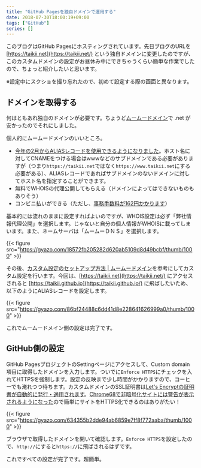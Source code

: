 ```yaml
---
title: "GitHub Pagesを独自ドメインで運用する"
date: 2018-07-30T18:00:19+09:00
tags: ["GitHub"]
series: []
---
```


このブログはGitHub Pagesにホスティングされています。先日ブログのURLを [https://taikii.net](https://taikii.net/) という独自ドメインに変更したのですが、このカスタムドメインの設定がお昼休み中にできちゃうくらい簡単な作業でしたので、ちょっと紹介したいと思います。

<!--more-->

※設定中にスクショを撮り忘れたので、初めて設定する際の画面と異なります。

## ドメインを取得する

何はともあれ独自のドメインが必要です。ちょうど[ムームードメイン](https://muumuu-domain.com/)で .net が安かったのでそれにしました。

個人的にムームードメインのいいところ。

- [今年の2月からALIASレコードを使用できるようになりました](https://muumuu-domain.com/?mode=info&id=3775)。ホスト名に対してCNAMEをつける場合はwwwなどのサブドメインである必要がありますが（つまり`https://taikii.net`ではなく`https://www.taikii.net`にする必要がある）、ALIASレコードであればサブドメインのないドメインに対してホスト名を指定することができます。
- 無料でWHOISの代理公開してもらえる（ドメインによってはできないものもありそう）
- コンビニ払いができる（ただし、[事務手数料が162円かかります](https://muumuu-domain.com/?mode=guide&state=pay_howto)）

基本的には流れのままに設定すればよいのですが、WHOIS設定は必ず「弊社情報代理公開」を選択します。じゃないと自分の個人情報がWHOISに載ってしまいます。また、ネームサーバは「ムームーＤＮＳ」を選択します。

{{< figure src="https://gyazo.com/18572fb205282d620ab5109d8d49bcbf/thumb/1000" >}}

その後、[カスタム設定のセットアップ方法 | ムームードメイン](https://muumuu-domain.com/?mode=guide&state=custom_setup)を参考にしてカスタム設定を行います。今回は、[https://taikii.net](https://taikii.net/) にアクセスされると [https://taikii.github.io](https://taikii.github.io/) に飛ばしたいため、以下のようにALIASレコードを設定します。

{{< figure src="https://gyazo.com/86bf24488c6dd41d8e228641626999a0/thumb/1000" >}}

これでムームードメイン側の設定は完了です。

## GitHub側の設定

GitHub PagesプロジェクトのSettingページにアクセスして、Custom domain項目に取得したドメインを入力します。ついでに`Enforce HTTPS`にチェックを入れてHTTPSを強制します。設定の反映まで少し時間がかかりますので、コーヒーでも淹れつつ待ちます。カスタムドメインのSSL証明書は[Let's Encryptの証明書が自動的に発行・適用されます](https://blog.github.com/2018-05-01-github-pages-custom-domains-https/)。[Chrome68で非暗号化サイトには警告が表示されるようになった](https://japan.cnet.com/article/35122977/)ので簡単にサイトをHTTPS化できるのはありがたい！

{{< figure src="https://gyazo.com/634355b2dde94ab6859e7ff8f772aaba/thumb/1000" >}}

ブラウザで取得したドメインを開いて確認します。`Enforce HTTPS`を設定したので、`http://`にすると`https://`に飛ばされるはずです。

これですべての設定が完了です。超簡単。

